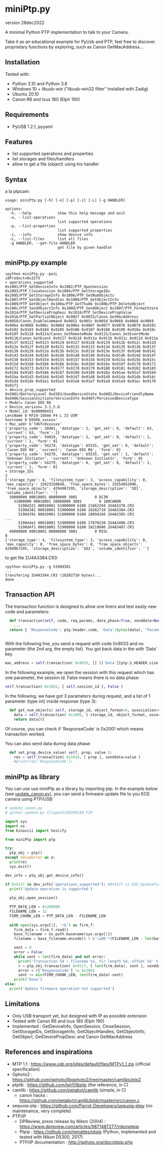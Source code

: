 # miniPtp.py

version 28dec2022

A minimal Python PTP implementation to talk to your Camera.

Take it as an educational example for PyUsb and PTP, feel free to discover proprietary functions by exploring, such as Canon GetMacAddress...

## Installation

Tested with:
- Python 3.10 and Python 3.8
- Windows 10 + libusb-win ("libusb-win32 filter" installed with Zadig)
- Ubuntu 20.10
- Canon R6 and Ixus 180 (Elph 190)

## Requirements

- PyUSB 1.2.1, pyyaml

## Features

- list supported operations and properties
- list storages and files/handlers
- allow to get a file (object) using his handler 

## Syntax
a la ptpcam:
```
usage: miniPtp.py [-h] [-o] [-p] [-i] [-L] [-g HANDLER]

options:
  -h, --help            show this help message and exit
  -o, --list-operations
                        list supported operations
  -p, --list-properties
                        list supported properties
  -i, --info            show device info
  -L, --list-files      list all files
  -g HANDLER, --get-file HANDLER
                        get file by given handler
```
## miniPtp.py example
```
>python miniPtp.py -poiL
idProduct=0x32f5
+ operations_supported
0x1001/PTP_GetDeviceInfo 0x1002/PTP_OpenSession 0x1003/PTP_CloseSession 0x1004/PTP_GetStorageIDs 0x1005/PTP_GetStorageInfo 0x1006/PTP_GetNumObjects 0x1007/PTP_GetObjectHandles 0x1008/PTP_GetObjectInfo 0x1009/PTP_GetObject 0x100a/PTP_GetThumb 0x100b/PTP_DeleteObject 0x100c/PTP_SendObjectInfo 0x100d/PTP_SendObject 0x100f/PTP_FormatStore 0x1014/PTP_GetDevicePropDesc 0x1016/PTP_SetDevicePropValue 0x101b/PTP_GetPartialObject 0x902f 0x9033/Canon_GetMacAddress 0x9050/Canon_EnableCommand 0x9051 0x905c 0x905d 0x9060 0x9068 0x9069 0x906a 0x906b 0x906c 0x906d 0x906e 0x906f 0x9077 0x9078 0x9079 0x9101 0x9102 0x9103 0x9104 0x9105 0x9106 0x9107 0x9108 0x9109 0x910a 0x910c 0x910f 0x9110 0x9114/Canon_SetRemoteMode 0x9115/Canon_SetEventMode 0x9116/Canon_GetEvent 0x9117 0x9118 0x911a 0x911b 0x911c 0x911d 0x911e 0x911f 0x9122 0x9123 0x9124 0x9127 0x9128 0x9129 0x912b 0x912c 0x912d 0x912e 0x912f 0x9130 0x9131 0x9132 0x9133 0x9134 0x9135 0x9136 0x9137 0x9138 0x9139 0x913a 0x913b 0x913c 0x913d 0x913e 0x913f 0x9140 0x9141 0x9143 0x9144 0x9145 0x9146 0x9148 0x9149 0x914a 0x914b 0x914d 0x914f 0x9150 0x9153 0x9154 0x9155 0x9157 0x9158 0x9159 0x915a 0x915b 0x915c 0x915d 0x9160 0x9166 0x916b 0x916c 0x916d 0x916e 0x916f 0x9170 0x9171 0x9172 0x9173 0x9174 0x9177 0x9178 0x9179 0x9180 0x9181 0x9182 0x9183 0x9184 0x9185 0x9186 0x9187 0x9188 0x9189 0x918a 0x91ae 0x91af 0x91b9 0x91ba 0x91d3 0x91d4 0x91d5 0x91d7 0x91d8 0x91d9 0x91da 0x91db 0x91dc 0x91dd 0x91de 0x91e1 0x91e3 0x91e6 0x91e7 0x91e8 0x91e9 0x91ec 0x91f0 0x91f1
+ device_prop_supported
0x5001/BatteryLevel 0xd303/UsedDeviceState 0xd402/DeviceFriendlyName 0xd406/SessionInitiatorVersionInfo 0xd407/PerceivedDeviceType
+ Model= Canon EOS R6
+ Device_version= 3-1.5.0
+ Model_id: 0x80000453
LensName b'RF24-105mm F4 L IS USM'
hostname b'EOSR6_xxxxxx'
+ Mac_addr b'74bfc0xxxxxx'
{'property_code': 20481, 'datatype': 2, 'get_set': 0, 'default': 63, 'current': 63, 'form': 2}
{'property_code': 54019, 'datatype': 2, 'get_set': 0, 'default': 1, 'current': 1, 'form': 0}
{'property_code': 54274, 'datatype': 65535, 'get_set': 0, 'default': 'Canon EOS R6', 'current': 'Canon EOS R6', 'form': 0}
{'property_code': 54278, 'datatype': 65535, 'get_set': 1, 'default': 'Unknown Initiator', 'current': 'Unknown Initiator', 'form': 0}
{'property_code': 54279, 'datatype': 6, 'get_set': 0, 'default': 1, 'current': 1, 'form': 0}
+ Storage_IDs
2
{'storage_type': 4, 'filesystem_type': 3, 'access_capability': 0, 'max_capacity': 15923150848, 'free_space_bytes': 15554052096, 'free_space_objects': 4294967295, 'storage_description': 'SD1', 'volume_identifier': ''}
  50000000 00010001 00000000 3001        0 DCIM
    51900000 00010001 50000000 3001        0 100CANON
      5190d321 00010001 51900000 b108 21662294 2U4A3378.CR3
      5190d381 00010001 51900000 b108 18202710 2U4A3384.CR3
      5190d391 00010001 51900000 b108 18094166 2U4A3385.CR3
...
      5190d4e1 00010001 51900000 b108 17670230 2U4A3406.CR3
      5190d4f1 00010001 51900000 b108 18219606 2U4A3407.CR3
  60080000 00010001 00000000 3001        0 MISC
0
{'storage_type': 4, 'filesystem_type': 3, 'access_capability': 0, 'max_capacity': 0, 'free_space_bytes': 0, 'free_space_objects': 4294967295, 'storage_description': 'SD2', 'volume_identifier': ''}

```
to get file 2U4A3384.CR3:
```
>python miniPtp.py -g 5190d381
...
transfering 2U4A3384.CR3 (18202710 bytes)...
done
```

## Transaction API

The transaction function is designed to allow one liners and test easily new code and parameters:


```python
  def transaction(self, code, req_params, data_phase=True, senddata=None):
    ...
  return { 'ResponseCode': ptp_header.code, 'Data':bytes(data), 'Parameter':respParams }
  
```
With the following line, you send a request with code 0x9033 and no parameter (the 2nd arg, the empty list). You got back data in the with 'Data' key. 
```python
mac_address = self.transaction( 0x9033, [] )['Data'][ptp.S_HEADER.size:]
```
In the following example, we open the session with this request which has one parameter, the session id. False means there is no data phase:
```python
self.transaction( 0x1002, [ self.session_id ], False )
```
In the following, we have got 3 parameters during request, and a list of 1 parameter (type int) inside response (type 3):
```python
  def get_num_objects( self, storage_id, object_format=0, association=0xffffffff ):
    data = self.transaction( 0x1006, [ storage_id, object_format, association ], False )['Parameter'] # all_formats, all_handles
    return data[0]
```
Of course, you can check if 'ResponseCode' is 0x2001 which means transaction worked.

You can also send data during data phase:
```python
  def set_prop_device_value( self, prop, value ): 
    res = self.transaction( 0x1016, [ prop ], senddata=value )
    #print(res['ResponseCode'])
```

## miniPtp as library

You can use use miniPtp as a library by importing ptp. In the example below (see [update_canon.py](update_canon.py)), you can send a firmware update file to you EOS camera using PTP/USB:
``` python
# update_canon.py
# python update.py filepath/EOSR6150.FIR

import sys
import os
from binascii import hexlify

from miniPtp import ptp

try:
  ptp_obj = ptp()
except ValueError as e:
  print(e)
  sys.exit()  

dev_info = ptp_obj.get_device_info() 

if 0x911f in dev_info['operations_supported']: #0x911f is EOS_UpdateFirmware
  print('Update operation is supported')
  
  ptp_obj.open_session()

  PTP_DATA_LEN = 0x200000 
  FILENAME_LEN = 32
  FIRM_CHUNK_LEN = PTP_DATA_LEN - FILENAME_LEN
    
  with open(sys.argv[1], 'rb') as firm_f:
    firm_data = firm_f.read()
    base_filename = os.path.basename(sys.argv[1])
    filename = base_filename.encode() + b'\x00'*(FILENAME_LEN - len(base_filename)) #for each transaction, FIR data is prefixed by filename within a 32 bytes field

    sent = 0
    error = False
    while sent < len(firm_data) and not error:
      print('Transaction %d : filename %s, fir length %d, offset %d' % (ptp_obj._transaction, base_filename, len(firm_data), sent) )
      r = ptp_obj.transaction( 0x911f, [ len(firm_data), sent ], senddata = filename + firm_data[sent:sent+FIRM_CHUNK_LEN] )
      error = r['ResponseCode'] != 0x2001
      sent += min(FIRM_CHUNK_LEN, len(firm_data)-sent)
    print('Done')  
else:
  print('Update firmware operation not supported') 
```

## Limitations 

- Only USB transport yet, but designed with IP as possible extension
- Tested with Canon R6 and Ixus 180 (Elph 190) 
- Implemented : GetDeviceInfo, OpenSession, CloseSession, GetStorageIDs, GetStorageInfo, GetObjectHandles, GetObjectInfo, GetObject, GetDevicePropDesc and Canon GetMacAddress


## References and inspirations

- MTP 1.1 : https://www.usb.org/sites/default/files/MTPv1_1.zip (official specification)
- Gphoto2 : https://github.com/gphoto/libgphoto2/tree/master/camlibs/ptp2 
- ptplib : https://github.com/leirf/libptp (the reference, in C)
- camlib : https://github.com/petabyt/camlib (simple, in C)
  - canon hacks : https://github.com/petabyt/camlib/blob/master/src/canon.c
- sequoia-ptp : https://github.com/Parrot-Developers/sequoia-ptpy (no maintenance, very complete)
- PTP/IP 
  - DPReview, press release by Nikon (2004) : https://www.dpreview.com/articles/9871487277/nikonptpip
  - Ptpip : https://github.com/mmattes/ptpip (Python, implemented and tested with Nikon D5300, 2017)
  - PTP/IP documentation : http://gphoto.org/doc/ptpip.php


